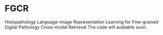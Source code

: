 # FGCR
Histopathology Language-image Representation Learning for Fine-grained Digital Pathology Cross-modal Retrieval
The code will avaliable soon.
